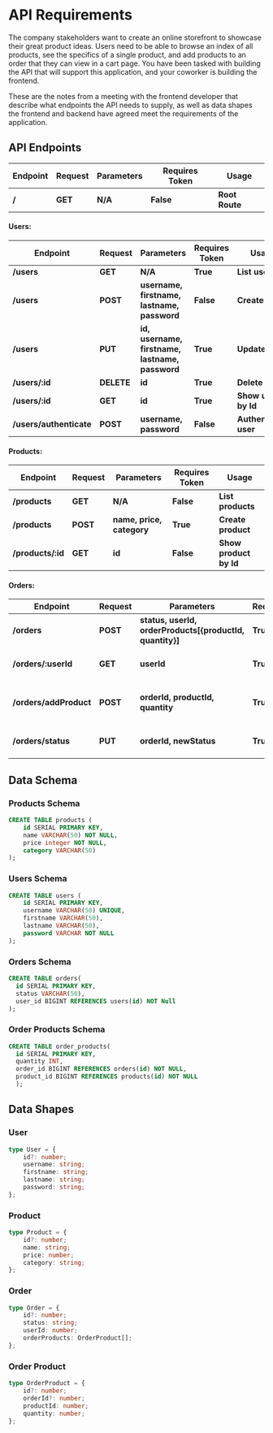 # API Requirements
The company stakeholders want to create an online storefront to showcase their great product ideas. Users need to be able to browse an index of all products, see the specifics of a single product, and add products to an order that they can view in a cart page. You have been tasked with building the API that will support this application, and your coworker is building the frontend.

These are the notes from a meeting with the frontend developer that describe what endpoints the API needs to supply, as well as data shapes the frontend and backend have agreed meet the requirements of the application. 

## API Endpoints

| Endpoint | Request | Parameters | Requires Token | Usage          |
| -------- | ------- | ---------- | -------------- | -------------- |
| **/**    | **GET** | **N/A**    | **False**      | **Root Route** |

#### Users:

| Endpoint                | Request    | Parameters                                           | Requires Token | Usage                 |
| ----------------------- | ---------- | ---------------------------------------------------- | -------------- | --------------------- |
| **/users**              | **GET**    | **N/A**                                              | **True**       | **List users**        |
| **/users**              | **POST**   | **username, firstname, lastname, password**          | **False**      | **Create user**       |
| **/users**              | **PUT**    | **id, username, firstname, lastname, password**      | **True**       | **Update user**       |
| **/users/:id**          | **DELETE** | **id**                                               | **True**       | **Delete user**       |
| **/users/:id**          | **GET**    | **id**                                               | **True**       | **Show user by Id**   |
| **/users/authenticate** | **POST**   | **username, password**                               | **False**      | **Authenticate user** |

#### Products:

| Endpoint          | Request    | Parameters                    | Requires Token | Usage                  |
| ----------------- | ---------- | ----------------------------- | -------------- | ---------------------- |
| **/products**     | **GET**    | **N/A**                       | **False**      | **List products**      |
| **/products**     | **POST**   | **name, price, category**     | **True**       | **Create product**     |
| **/products/:id** | **GET**    | **id**                        | **False**      | **Show product by Id** |

#### Orders:

| Endpoint               | Request  | Parameters                                               | RequiresToken  | Usage                     |
| ---------------------- | -------- | -------------------------------------------------------- | -------------- | ------------------------  |
| **/orders**            | **POST** | **status, userId, orderProducts[{productId, quantity}]** | **True**       | **Create order**          |
| **/orders/:userId**    | **GET**  | **userId**                                               | **True**       | **Get order by user**     |
| **/orders/addProduct** | **POST** | **orderId, productId, quantity**                         | **True**       | **Add product to order**  |
| **/orders/status**     | **PUT**  | **orderId, newStatus**                                   | **True**       | **Update order status**  |


## Data Schema

### Products Schema

```sql
CREATE TABLE products (
    id SERIAL PRIMARY KEY,
    name VARCHAR(50) NOT NULL,
    price integer NOT NULL,
    category VARCHAR(50)
);
```

### Users Schema

```sql
CREATE TABLE users (
    id SERIAL PRIMARY KEY,
    username VARCHAR(50) UNIQUE,
    firstname VARCHAR(50),
    lastname VARCHAR(50),
    password VARCHAR NOT NULL
);
```

### Orders Schema

```sql
CREATE TABLE orders(
  id SERIAL PRIMARY KEY,
  status VARCHAR(50),
  user_id BIGINT REFERENCES users(id) NOT Null
);
```

### Order Products Schema

```sql
CREATE TABLE order_products(
  id SERIAL PRIMARY KEY,
  quantity INT,
  order_id BIGINT REFERENCES orders(id) NOT NULL,
  product_id BIGINT REFERENCES products(id) NOT NULL
  );
```

## Data Shapes

### User

```typescript
type User = {
    id?: number;
    username: string;
    firstname: string;
    lastname: string;
    password: string;
};
```

### Product

```typescript
type Product = {
    id?: number;
    name: string;
    price: number;
    category: string;
};
```

### Order

```typescript
type Order = {
    id?: number;
    status: string;
    userId: number;
    orderProducts: OrderProduct[];
};
```

### Order Product

```typescript
type OrderProduct = {
    id?: number;
    orderId?: number;
    productId: number;
    quantity: number;
};
```